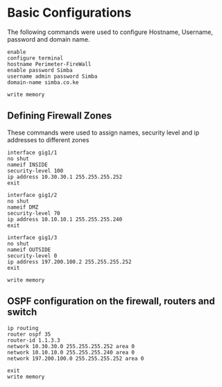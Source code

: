 # Basic Configurations
The following commands were used to configure Hostname, Username, password and domain name.

```
enable
configure terminal
hostname Perimeter-FireWall
enable password Simba
username admin password Simba
domain-name simba.co.ke

write memory
```
## Defining Firewall Zones
These commands were used to assign names, security level and ip addresses to different zones
```
interface gig1/1
no shut
nameif INSIDE
security-level 100
ip address 10.30.30.1 255.255.255.252
exit

interface gig1/2
no shut
nameif DMZ
security-level 70
ip address 10.10.10.1 255.255.255.240
exit

interface gig1/3
no shut
nameif OUTSIDE
security-level 0
ip address 197.200.100.2 255.255.255.252
exit

write memory

```

## OSPF configuration on the firewall, routers and switch
```
ip routing
router ospf 35
router-id 1.1.3.3
network 10.30.30.0 255.255.255.252 area 0
network 10.10.10.0 255.255.255.240 area 0
network 197.200.100.0 255.255.255.252 area 0

exit
write memory
```

